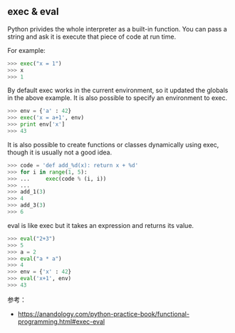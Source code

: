 ## exec & eval

Python privides the whole interpreter as a built-in function. You can pass a string and ask it is execute that piece of code at run time.

For example:

```python
>>> exec("x = 1")
>>> x
>>> 1
```

By default exec works in the current environment, so it updated the globals in the above example. It is also possible to specify an environment to exec.

```python
>>> env = {'a' : 42}
>>> exec('x = a+1', env)
>>> print env['x']
>>> 43
```

It is also possible to create functions or classes dynamically using exec, though it is usually not a good idea.

```python
>>> code = 'def add_%d(x): return x + %d'
>>> for i in range(1, 5):
>>> ...     exec(code % (i, i))
>>> ...
>>> add_1(3)
>>> 4
>>> add_3(3)
>>> 6
```

eval is like exec but it takes an expression and returns its value.

```python
>>> eval("2+3")
>>> 5
>>> a = 2
>>> eval("a * a")
>>> 4
>>> env = {'x' : 42}
>>> eval('x+1', env)
>>> 43
```

参考：

- https://anandology.com/python-practice-book/functional-programming.html#exec-eval

